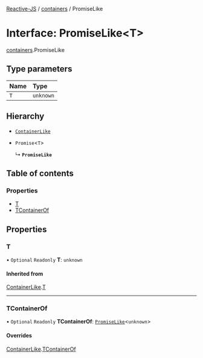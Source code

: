 [Reactive-JS](../README.md) / [containers](../modules/containers.md) / PromiseLike

# Interface: PromiseLike<T\>

[containers](../modules/containers.md).PromiseLike

## Type parameters

| Name | Type |
| :------ | :------ |
| `T` | `unknown` |

## Hierarchy

- [`ContainerLike`](containers.ContainerLike.md)

- `Promise`<`T`\>

  ↳ **`PromiseLike`**

## Table of contents

### Properties

- [T](containers.PromiseLike.md#t)
- [TContainerOf](containers.PromiseLike.md#tcontainerof)

## Properties

### T

• `Optional` `Readonly` **T**: `unknown`

#### Inherited from

[ContainerLike](containers.ContainerLike.md).[T](containers.ContainerLike.md#t)

___

### TContainerOf

• `Optional` `Readonly` **TContainerOf**: [`PromiseLike`](containers.PromiseLike.md)<`unknown`\>

#### Overrides

[ContainerLike](containers.ContainerLike.md).[TContainerOf](containers.ContainerLike.md#tcontainerof)
